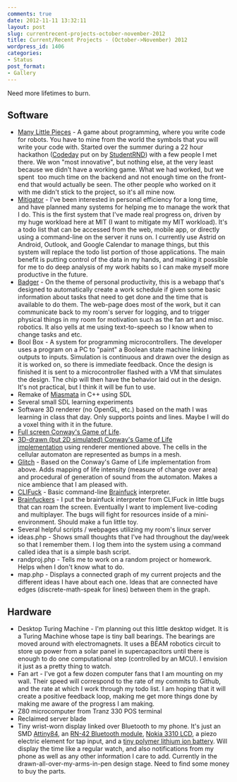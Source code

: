 ```yaml
---
comments: true
date: 2012-11-11 13:32:11
layout: post
slug: currentrecent-projects-october-november-2012
title: Current/Recent Projects - (October->November) 2012
wordpress_id: 1406
categories:
- Status
post_format:
- Gallery
---
```


Need more lifetimes to burn.

<!--more-->

Software
--------
	
* [Many Little Pieces](https://github.com/jmptable/many-little-pieces) - A game about programming, where you write code for robots. You have to mine from the world the symbols that you will write your code with. Started over the summer during a 22 hour hackathon ([Codeday](http://codeday.org/) put on by [StudentRND](http://studentrnd.org/)) with a few people I met there. We won "most innovative", but nothing else, at the very least because we didn't have a working game. What we had worked, but we spent  too much time on the backend and not enough time on the front-end that would actually be seen. The other people who worked on it with me didn't stick to the project, so it's all mine now.
* [Mitigator](https://github.com/jmptable/mitigator) - I've been interested in personal efficiency for a long time, and have planned many systems for helping me to manage the work that I do. This is the first system that I've made real progress on, driven by my huge workload here at MIT (I want to mitigate my MIT workload). It's a todo list that can be accessed from the web, mobile app, or directly using a command-line on the server it runs on. I currently use Astrid on Android, Outlook, and Google Calendar to manage things, but this system will replace the todo list portion of those applications. The main benefit is putting control of the data in my hands, and making it possible for me to do deep analysis of my work habits so I can make myself more productive in the future.
* [Badger](https://github.com/jmptable/badger) - On the theme of personal productivity, this is a webapp that's designed to automatically create a work schedule if given some basic information about tasks that need to get done and the time that is available to do them. The web-page does most of the work, but it can communicate back to my room's server for logging, and to trigger physical things in my room for motivation such as the fan art and misc. robotics. It also yells at me using text-to-speech so I know when to change tasks and etc.
* Bool Box - A system for programming microcontrollers. The developer uses a program on a PC to "paint" a Boolean state machine linking outputs to inputs. Simulation is continuous and drawn over the design as it is worked on, so there is immediate feedback. Once the design is finished it is sent to a microcontroller flashed with a VM that simulates the design. The chip will then have the behavior laid out in the design. It's not practical, but I think it will be fun to use.
* Remake of [Miasmata](http://www.hackniac.com/blog/?p=976) in C++ using SDL
* Several small SDL learning experiments
* Software 3D renderer (no OpenGL, etc.) based on the math I was learning in class that day. Only supports points and lines. Maybe I will do a voxel thing with it in the future.
* [Full screen Conway's Game of Life](http://www.hackniac.com/blog/wp-content/uploads/2012/11/conway-11-11-12.zip).
* [3D-drawn (but 2D simulated) Conway's Game of Life implementation](http://www.hackniac.com/blog/wp-content/uploads/2012/11/3dconway-11-11-12.zip) using renderer mentioned above. The cells in the cellular automaton are represented as bumps in a mesh.
* [Glitch](http://www.hackniac.com/blog/wp-content/uploads/2012/11/glitch-11-11-12.zip) - Based on the Conway's Game of Life implementation from above. Adds mapping of life intensity (measure of change over area) and procedural of generation of sound from the automaton. Makes a nice ambience that I am pleased with.
* [CLIFuck](http://www.hackniac.com/blog/wp-content/uploads/2012/11/bf_interpreter-11-11-12.zip) - Basic command-line [Brainfuck](http://en.wikipedia.org/wiki/Brainfuck) interpreter.
* [Brainfuckers](http://www.hackniac.com/blog/wp-content/uploads/2012/11/brainfuckers-11-11-12.zip) - I put the brainfuck interpreter from CLIFuck in little bugs that can roam the screen. Eventually I want to implement live-coding and multiplayer. The bugs will fight for resources inside of a mini-environment. Should make a fun little toy.
* Several helpful scripts / webpages utilizing my room's linux server
* ideas.php - Shows small thoughts that I've had throughout the day/week so that I remember them. I log them into the system using a command called idea that is a simple bash script.
* randproj.php - Tells me to work on a random project or homework. Helps when I don't know what to do.
* map.php - Displays a connected graph of my current projects and the different ideas I have about each one. Ideas that are connected have edges (discrete-math-speak for lines) between them in the graph.


Hardware
--------
* Desktop Turing Machine - I'm planning out this little desktop widget. It is a Turing Machine whose tape is tiny ball bearings. The bearings are moved around with electromagnets. It uses a BEAM robotics circuit to store up power from a solar panel in supercapacitors until there is enough to do one computational step (controlled by an MCU). I envision it just as a pretty thing to watch.
* Fan art - I've got a few dozen computer fans that I am mounting on my wall. Their speed will correspond to the rate of my commits to Github, and the rate at which I work through my todo list. I am hoping that it will create a positive feedback loop, making me get more things done by making me aware of the progress I am making.
* Z80 microcomputer from Tranz 330 POS terminal
* Reclaimed server blade
* Tiny wrist-worn display linked over Bluetooth to my phone. It's just an SMD [Attiny84](https://www.sparkfun.com/products/11232), an [RN-42 Bluetooth module](https://www.sparkfun.com/products/10253), [Nokia 3310 LCD](https://www.sparkfun.com/products/10168), a piezo electric element for tap input, and a [tiny polymer lithium ion battery](https://www.sparkfun.com/products/11316). Will display the time like a regular watch, and also notifications from my phone as well as any other information I care to add. Currently in the drawn-all-over-my-arms-in-pen design stage. Need to find some money to buy the parts.
